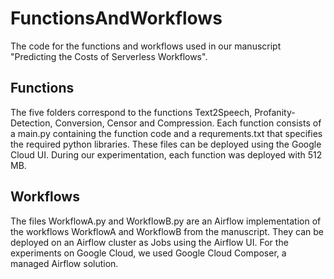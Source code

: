 # FunctionsAndWorkflows
The code for the functions and workflows used in our manuscript "Predicting the Costs of Serverless Workflows".

## Functions
The five folders correspond to the functions Text2Speech, Profanity-Detection, Conversion, Censor and Compression. Each function consists of a main.py containing the function code and a requrements.txt that specifies the required python libraries. These files can be deployed using the Google Cloud UI. During our experimentation, each function was deployed with 512 MB.

## Workflows
The files WorkflowA.py and WorkflowB.py are an Airflow implementation of the workflows WorkflowA and WorkflowB from the manuscript. They can be deployed on an Airflow cluster as Jobs using the Airflow UI. For the experiments on Google Cloud, we used Google Cloud Composer, a managed Airflow solution.

